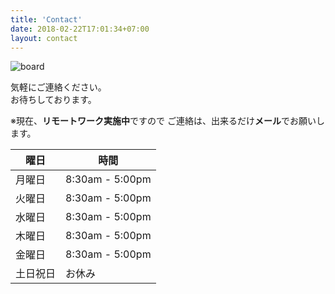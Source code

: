 ```yaml
---
title: 'Contact'
date: 2018-02-22T17:01:34+07:00
layout: contact
---
```

![board](/images/illustrations/board.png)  

気軽にご連絡ください。  
お待ちしております。  

※現在、**リモートワーク実施中**ですので
ご連絡は、出来るだけ**メール**でお願いします。  

| 曜日       | 時間   　|
| ------ | ------------- |
| 月曜日  | 8:30am - 5:00pm |
| 火曜日  | 8:30am - 5:00pm |
| 水曜日  | 8:30am - 5:00pm |
| 木曜日  | 8:30am - 5:00pm |
| 金曜日  | 8:30am - 5:00pm |
| 土日祝日| お休み           |
